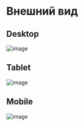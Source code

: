 # Внешний вид
## Desktop
![image](https://github.com/d1magine/baikal/assets/82451955/5adb6e64-e487-4da4-a5c9-c343d1947a85)
## Tablet
![image](https://github.com/d1magine/baikal/assets/82451955/28142211-b5ce-4b87-bee0-2eb748327673)
## Mobile
![image](https://github.com/d1magine/baikal/assets/82451955/8fea5c66-670a-4360-b82e-a8288091809a)
